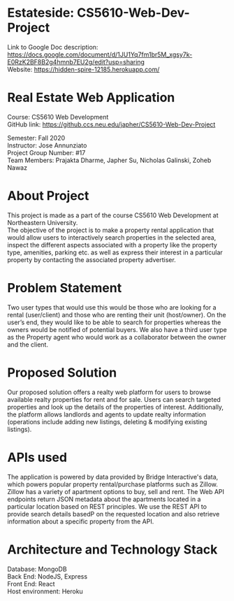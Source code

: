 # Estateside: CS5610-Web-Dev-Project


Link to Google Doc description: https://docs.google.com/document/d/1JU1Yq7fm1br5M_xgsy7k-E0RzK2BF8B2g4hmnb7EU2g/edit?usp=sharing  
Website: https://hidden-spire-12185.herokuapp.com/ 


# Real Estate Web Application  
Course: CS5610 Web Development  
GitHub link: https://github.ccs.neu.edu/japher/CS5610-Web-Dev-Project  

Semester: Fall 2020  
Instructor: Jose Annunziato  
Project Group Number: #17  
Team Members: Prajakta Dharme, Japher Su, Nicholas Galinski, Zoheb Nawaz  
# About Project  
This project is made as a part of the course CS5610 Web Development at Northeastern University.   
The objective of the project is to make a property rental application that would allow users to interactively search properties in the selected area, inspect the different aspects associated with a property like the property type, amenities, parking etc. as well as express their interest in a particular property by contacting the associated property advertiser.  
# Problem Statement  
Two user types that would use this would be those who are looking for a rental (user/client) and those who are renting their unit (host/owner). On the user’s end, they would like to be able to search for properties whereas the owners would be notified of potential buyers. We also have a third user type as the Property agent who would work as a collaborator between the owner and the client.  
# Proposed Solution  
Our proposed solution offers a realty web platform for users to browse available realty properties for rent and for sale. Users can search targeted properties and look up the details of the properties of interest. Additionally, the platform allows landlords and agents to update realty information (operations include adding new listings, deleting & modifying existing listings).    
# APIs used  
The application is powered by data provided by Bridge Interactive's data, which powers popular 
property rental/purchase platforms such as Zillow. 
Zillow has a variety of apartment options to buy, sell and rent. The Web API endpoints return JSON metadata about the apartments located in a particular location based on REST principles. 
We use the REST API to provide search details basedP on the requested location and also retrieve
 information about a specific property from the API.
 
# Architecture and Technology Stack  
Database: MongoDB  
Back End: NodeJS, Express  
Front End: React  
Host environment: Heroku  
